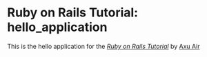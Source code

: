 # Ruby on Rails Tutorial: hello_application
This is the hello application for the 
[*Ruby on Rails Tutorial*](http://railstutorial.org/)
by [Axu Air](http://axuair.com)
